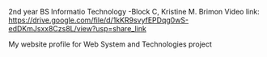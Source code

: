 2nd year BS Informatio Technology -Block C, 
Kristine M. Brimon
Video link: https://drive.google.com/file/d/1kKR9svyfEPDqg0wS-edDKmJsxx8Czs8L/view?usp=share_link

My website profile for Web System and Technologies project
